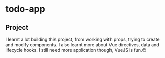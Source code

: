 # todo-app

## Project 
I learnt a lot building this project, from working with props, trying to create and modify components. I also learnt more about Vue directives, data  and lifecycle hooks. I still need more application though, VueJS is fun.😊
